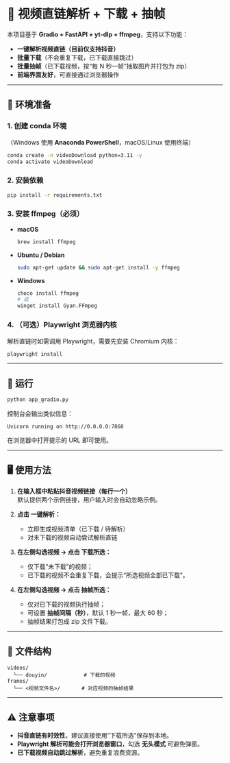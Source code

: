 # 🎥 视频直链解析 + 下载 + 抽帧

本项目基于 **Gradio + FastAPI + yt-dlp + ffmpeg**，支持以下功能：
- **一键解析视频直链（目前仅支持抖音）**
- **批量下载**（不会重复下载，已下载直接跳过）
- **批量抽帧**（已下载视频，按“每 N 秒一帧”抽取图片并打包为 zip）
- **前端界面友好**，可直接通过浏览器操作

---

## 🔧 环境准备

### 1. 创建 conda 环境
（Windows 使用 **Anaconda PowerShell**，macOS/Linux 使用终端）

```bash
conda create -n videoDownload python=3.11 -y
conda activate videoDownload
```

### 2. 安装依赖

```bash
pip install -r requirements.txt
```

### 3. 安装 ffmpeg（必须）

- **macOS**

  ```bash
  brew install ffmpeg
  ```

- **Ubuntu / Debian**

  ```bash
  sudo apt-get update && sudo apt-get install -y ffmpeg
  ```

- **Windows**

  ```bash
  choco install ffmpeg
  # 或
  winget install Gyan.FFmpeg
  ```

### 4. （可选）Playwright 浏览器内核

解析直链时如需调用 Playwright，需要先安装 Chromium 内核：

```bash
playwright install
```

---

## 🚀 运行

```bash
python app_gradio.py
```

控制台会输出类似信息：

```
Uvicorn running on http://0.0.0.0:7860
```

在浏览器中打开提示的 URL 即可使用。

---

## 🖥️ 使用方法

1. **在输入框中粘贴抖音视频链接（每行一个）**  
   默认提供两个示例链接，用户输入时会自动忽略示例。

2. **点击 一键解析：**
   - 立即生成视频清单（已下载 / 待解析）
   - 对未下载的视频自动尝试解析直链

3. **在左侧勾选视频 → 点击 下载所选：**
   - 仅下载“未下载”的视频；
   - 已下载的视频不会重复下载，会提示“所选视频全部已下载”。

4. **在左侧勾选视频 → 点击 抽帧所选：**
   - 仅对已下载的视频执行抽帧；
   - 可设置 **抽帧间隔（秒）**，默认 1 秒一帧，最大 60 秒；
   - 抽帧结果打包成 zip 文件下载。

---

## 📂 文件结构

```
videos/
  └── douyin/            # 下载的视频
frames/
  └── <视频文件名>/       # 对应视频的抽帧结果
```

---

## ⚠️ 注意事项

- **抖音直链有时效性**，建议直接使用“下载所选”保存到本地。
- **Playwright 解析可能会打开浏览器窗口**，勾选 **无头模式** 可避免弹窗。
- **已下载视频自动跳过解析**，避免重复浪费资源。